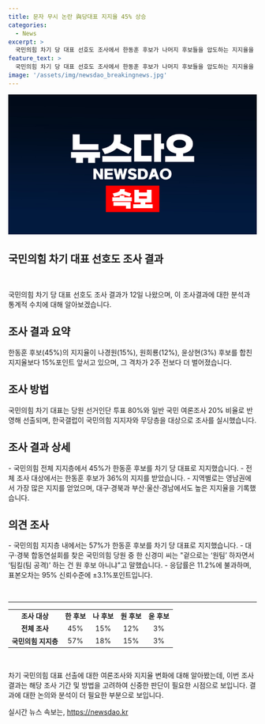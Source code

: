```yaml
---
title: 문자 무시 논란 與당대표 지지율 45% 상승
categories:
  - News
excerpt: >
  국민의힘 차기 당 대표 선호도 조사에서 한동훈 후보가 나머지 후보들을 압도하는 지지율을 기록했다. 국민의힘 지지자와 무당층을 대상으로 한 여론조사에서 한 후보는 45%의 지지를 얻었고, 나 후보는 15%, 원 후보는 12%, 윤 후보는 3%의 지지를 받았다. 전체 조사에서도 한 후보가 36%의 지지를 얻었으며, 특히 영남권에서도 높은 지지를 얻었다. 또한, 선거인단의 80%와 일반 국민의 20%의 비율로 반영되는 대표 선출 방식에 대한 언급도 포함됐다.
feature_text: >
  국민의힘 차기 당 대표 선호도 조사에서 한동훈 후보가 나머지 후보들을 압도하는 지지율을 기록했다. 국민의힘 지지자와 무당층을 대상으로 한 여론조사에서 한 후보는 45%의 지지를 얻었고, 나 후보는 15%, 원 후보는 12%, 윤 후보는 3%의 지지를 받았다. 전체 조사에서도 한 후보가 36%의 지지를 얻었으며, 특히 영남권에서도 높은 지지를 얻었다. 또한, 선거인단의 80%와 일반 국민의 20%의 비율로 반영되는 대표 선출 방식에 대한 언급도 포함됐다.
image: '/assets/img/newsdao_breakingnews.jpg'
---
```


<p><img src="/assets/img/newsdao_breakingnews.jpg" alt="ontimetimes 속보" /></p>

<h2 data-ke-size="size32">국민의힘 차기 대표 선호도 조사 결과</h2>

<p data-ke-size="size16">&nbsp;</p>

<p>국민의힘 차기 당 대표 선호도 조사 결과가 12일 나왔으며, 이 조사결과에 대한 분석과 통계적 수치에 대해 알아보겠습니다.</p>

<h2 data-ke-size="size26">조사 결과 요약</h2>

<p data-ke-size="size16">한동훈 후보(45%)의 지지율이 나경원(15%), 원희룡(12%), 윤상현(3%) 후보를 합친 지지율보다 15%포인트 앞서고 있으며, 그 격차가 2주 전보다 더 벌어졌습니다.</p>

<h2 data-ke-size="size26">조사 방법</h2>

<p data-ke-size="size16">국민의힘 차기 대표는 당원 선거인단 투표 80%와 일반 국민 여론조사 20% 비율로 반영해 선출되며, 한국갤럽이 국민의힘 지지자와 무당층을 대상으로 조사를 실시했습니다.</p>

<h2 data-ke-size="size26">조사 결과 상세</h2>

<p data-ke-size="size16">- 국민의힘 전체 지지층에서 45%가 한동훈 후보를 차기 당 대표로 지지했습니다.
- 전체 조사 대상에서는 한동훈 후보가 36%의 지지를 받았습니다.
- 지역별로는 영남권에서 가장 많은 지지를 얻었으며, 대구·경북과 부산·울산·경남에서도 높은 지지율을 기록했습니다.</p>

<h2 data-ke-size="size26">의견 조사</h2>

<p data-ke-size="size16">- 국민의힘 지지층 내에서는 57%가 한동훈 후보를 차기 당 대표로 지지했습니다.
- 대구·경북 합동연설회를 찾은 국민의힘 당원 중 한 신경미 씨는 "겉으로는 ‘원팀’ 하자면서 ‘팀킬(팀 공격)’ 하는 건 원 후보 아니냐"고 말했습니다.
- 응답률은 11.2%에 불과하며, 표본오차는 95% 신뢰수준에 ±3.1%포인트입니다.</p>

<p data-ke-size="size16">&nbsp;</p>

<hr>

<table>
    <tbody>
        <tr>
            <td style="text-align: center; height: 17px;"><b>조사 대상</b></td>
            <td style="text-align: center; height: 17px;"><b>한 후보</b></td>
            <td style="text-align: center; height: 17px;"><b>나 후보</b></td>
            <td style="text-align: center; height: 17px;"><b>원 후보</b></td>
            <td style="text-align: center; height: 17px;"><b>윤 후보</b></td>
        </tr>
        <tr>
            <td style="text-align: center; height: 17px;"><b>전체 조사</b></td>
            <td style="text-align: center; height: 17px;">45%</td>
            <td style="text-align: center; height: 17px;">15%</td>
            <td style="text-align: center; height: 17px;">12%</td>
            <td style="text-align: center; height: 17px;">3%</td>
        </tr>
        <tr>
            <td style="text-align: center; height: 17px;"><b>국민의힘 지지층</b></td>
            <td style="text-align: center; height: 17px;">57%</td>
            <td style="text-align: center; height: 17px;">18%</td>
            <td style="text-align: center; height: 17px;">15%</td>
            <td style="text-align: center; height: 17px;">3%</td>
        </tr>
    </tbody>
</table>

<p data-ke-size="size16">&nbsp;</p>

<p>차기 국민의힘 대표 선출에 대한 여론조사와 지지율 변화에 대해 알아봤는데, 이번 조사 결과는 해당 조사 기간 및 방법을 고려하여 신중한 판단이 필요한 시점으로 보입니다. 결과에 대한 논의와 분석이 더 필요한 부분으로 보입니다.</p>
실시간 뉴스 속보는, <a href="https://newsdao.kr" rel="dofollow">https://newsdao.kr</a>


